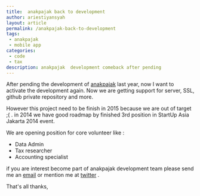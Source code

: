 ```yaml
---
title:	anakpajak back to development
author:	ariestiyansyah
layout: article
permalink: /anakpajak-back-to-development
tags:
 - anakpajak
 - mobile app
categories:
 - code
 - tax
description: anakpajak  development comeback after pending
---
```


After pending the development of [anakpajak](anakpajak.com) last year, now I want to activate the development again. Now we are getting support for server, SSL, github private repository and more.

However this project need to be finish in 2015 because we are out of target ;( . in 2014 we have good roadmap by finished 3rd position in StartUp Asia Jakarta 2014 event.

We are opening position for core volunteer like :

- Data Admin
- Tax researcher
- Accounting specialist

if you are interest become part of anakpajak development team please send me an [email](mailto:ariestiyansyah.rizky@gmail.com) or mention me at [twitter](http://twitter.com/ariestiyansyah) .

That's all thanks, 

